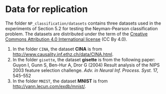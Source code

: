 # Data for replication
The folder `NP_classification/datasets` contains three datasets used in the experiments of Section 5.2 for testing the Neyman-Pearson classification problem. The datasets are distributed under the term of the [Creative Commons Attribution 4.0 International license](https://github.com/INFORMSJoC/2021.0248/blob/master/NP_classification/datasets/LICENSE) (CC By 4.0).


1. In the folder `CINA`, the dataset **CINA** is from http://www.causality.inf.ethz.ch/data/CINA.html.  
2. In the folder `gisette`, the dataset **gisette** is from the following paper:
Guyon I, Gunn S, Ben-Hur A, Dror G (2004) Result analysis of the NIPS 2003 feature selection challenge.
*Adv. in Neural Inf. Process. Syst.* 17, 545–552  
3. In the folder `MNIST`, the dataset **MNIST** is from http://yann.lecun.com/exdb/mnist/.  
